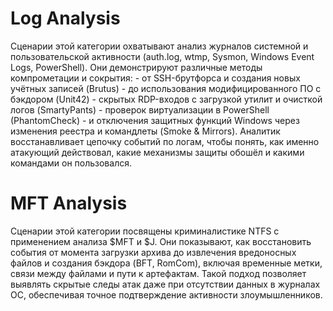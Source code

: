 #  Log Analysis
  Сценарии этой категории охватывают анализ журналов системной и пользовательской активности (auth.log, wtmp, Sysmon, Windows Event Logs, PowerShell).
  Они демонстрируют различные методы компрометации и сокрытия:
    -  от SSH-брутфорса и создания новых учётных записей (Brutus)
    -  до использования модифицированного ПО с бэкдором (Unit42)
    -  скрытых RDP-входов с загрузкой утилит и очисткой логов (SmartyPants)
    -  проверок виртуализации в PowerShell (PhantomCheck)
    -  и отключения защитных функций Windows через изменения реестра и командлеты (Smoke & Mirrors).
    Аналитик восстанавливает цепочку событий по логам, чтобы понять, как именно атакующий действовал, какие механизмы защиты обошёл и какими командами он пользовался.

#  MFT Analysis
  Сценарии этой категории посвящены криминалистике NTFS с применением анализа $MFT и $J.
  Они показывают, как восстановить события от момента загрузки архива до извлечения вредоносных файлов и создания бэкдора (BFT, RomCom), включая временные метки, связи между файлами и пути к артефактам.
  Такой подход позволяет выявлять скрытые следы атак даже при отсутствии данных в журналах ОС, обеспечивая точное подтверждение активности злоумышленников.
